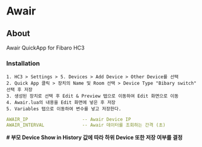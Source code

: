 # Awair
## About
Awair QuickApp for Fibaro HC3

### Installation
    1. HC3 > Settings > 5. Devices > Add Device > Other Device를 선택
    2. Quick App 클릭 > 장치의 Name 및 Room 선택 > Device Type "Bibary switch" 선택 후 저장
    3. 생성된 장치로 선택 후 Edit & Preview 탭으로 이동하여 Edit 화면으로 이동
    4. Awair.lua의 내용을 Edit 화면에 넣은 후 저장
    5. Variables 탭으로 이동하여 변수를 넣고 저장한다.
    
```yaml
AWAIR_IP                    -- Awair Device IP
AWAIR_INTERVAL              -- Awair 데이터를 조회하는 간격 (초)
```

**# 부모 Device Show in History 값에 따라 하위 Device 또한 저장 여부를 결정**
